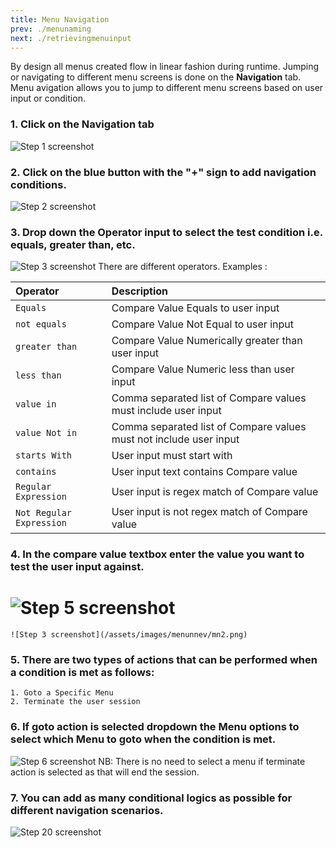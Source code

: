 ```yaml
---
title: Menu Navigation
prev: ./menunaming
next: ./retrievingmenuinput
---
```


By design all menus created flow in linear fashion during runtime. Jumping or navigating to different menu screens is done on the **Navigation** tab. Menu avigation allows you to jump to different menu screens based on user input or condition.


### 1. Click on the Navigation tab

![Step 1 screenshot](/assets/images/menunnev/mn.png)

### 2. Click on the blue button with the "+" sign to add navigation conditions.

![Step 2 screenshot](/assets/images/menunnev/mn1.png)


### 3. Drop down the Operator input to select the test condition i.e. equals, greater than, etc. 
![Step 3 screenshot](https://images.tango.us/workflows/984c5286-c555-4cfc-a791-48a6ed3e40af/steps/1109034e-4ec3-4205-ab82-181078f8d3f7/deab7d14-454a-436b-94e5-2aea3f19901b.png?crop=focalpoint&fit=crop&fp-x=0.4563&fp-y=0.3106&fp-z=2.5133&w=1200)
There are different operators. Examples :


| Operator      | Description                                 |
| :--------     | :-------------------------------------------|
| `Equals`      | Compare Value Equals to user input                         |  
| `not equals`  | Compare Value Not Equal to user input                     |  
| `greater than`  | Compare Value Numerically greater than user input           |  
| `less than`     | Compare Value Numeric less than user input               |  
| `value in`      | Comma separated list of Compare values must include user input              |  
| `value Not in`  | Comma separated list of Compare values must not include user input        |  
| `starts With`   | User input must start with        |  
| `contains`   | User input text contains Compare value       |  
| `Regular Expression`   | User input is regex match of Compare value       | 
| `Not Regular Expression`   | User input is not regex match of Compare value       | 

### 4. In the compare value textbox enter the value you want to test the user input against.
![Step 5 screenshot](https://images.tango.us/workflows/037f8446-cf7f-466d-b234-b0b6eeefafa7/steps/17658bbe-bb27-4317-af8a-a084526c309c/2cb7b060-70e4-49e2-8e65-adc32cbb5c2d.png?crop=focalpoint&fit=crop&fp-x=0.5688&fp-y=0.3138&fp-z=2.5133&w=1200)
=======
    ![Step 3 screenshot](/assets/images/menunnev/mn2.png)

### 5. There are two types of actions that can be performed when a condition is met as follows:
    
    1. Goto a Specific Menu
    2. Terminate the user session

### 6. If goto action is selected dropdown the Menu options to select which Menu to goto when the condition is met.
![Step 6 screenshot](https://images.tango.us/workflows/037f8446-cf7f-466d-b234-b0b6eeefafa7/steps/1d677fd8-5c48-426b-8704-4e370dcc0ce3/9b38c252-d86b-40f7-86c9-c69839672876.png?crop=focalpoint&fit=crop&fp-x=0.8142&fp-y=0.3103&fp-z=2.9905&w=1200)
NB: There is no need to select a menu if terminate action is selected as that will end the session.

### 7. You can add as many conditional logics as possible for different navigation scenarios.
![Step 20 screenshot](https://images.tango.us/workflows/037f8446-cf7f-466d-b234-b0b6eeefafa7/steps/0ee88473-03bc-4f46-9884-813422326eab/39b0d31f-6226-489e-a89c-9ff5b3b97eed.png?crop=focalpoint&fit=crop&fp-x=0.6250&fp-y=0.4981&fp-z=1.1962&w=1200)
